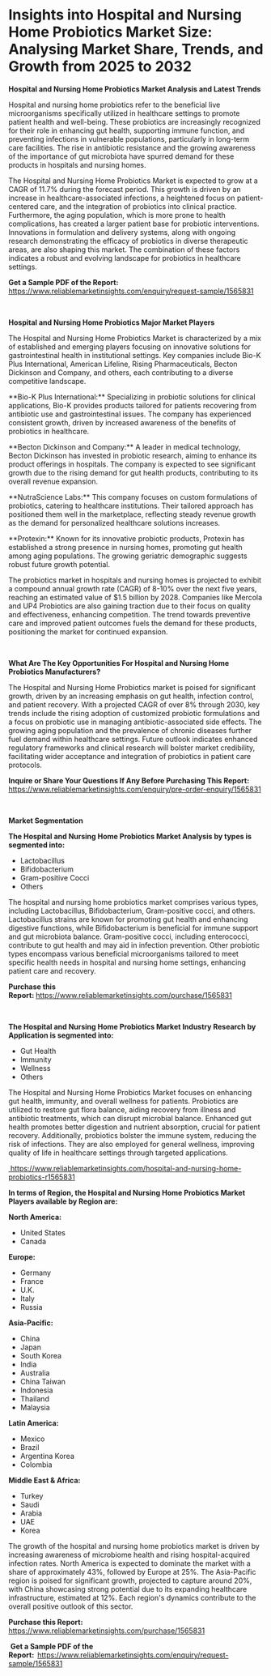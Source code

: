 <p><h1>Insights into Hospital and Nursing Home Probiotics Market Size: Analysing Market Share, Trends, and Growth from 2025 to 2032</h1></p><p><strong>Hospital and Nursing Home Probiotics Market Analysis and Latest Trends</strong></p>
<p><p>Hospital and nursing home probiotics refer to the beneficial live microorganisms specifically utilized in healthcare settings to promote patient health and well-being. These probiotics are increasingly recognized for their role in enhancing gut health, supporting immune function, and preventing infections in vulnerable populations, particularly in long-term care facilities. The rise in antibiotic resistance and the growing awareness of the importance of gut microbiota have spurred demand for these products in hospitals and nursing homes.</p><p>The Hospital and Nursing Home Probiotics Market is expected to grow at a CAGR of 11.7% during the forecast period. This growth is driven by an increase in healthcare-associated infections, a heightened focus on patient-centered care, and the integration of probiotics into clinical practice. Furthermore, the aging population, which is more prone to health complications, has created a larger patient base for probiotic interventions. Innovations in formulation and delivery systems, along with ongoing research demonstrating the efficacy of probiotics in diverse therapeutic areas, are also shaping this market. The combination of these factors indicates a robust and evolving landscape for probiotics in healthcare settings.</p></p>
<p><strong>Get a Sample PDF of the Report:&nbsp;</strong> <a href="https://www.reliablemarketinsights.com/enquiry/request-sample/1565831?utm_campaign=2246&utm_medium=2&utm_source=Github&utm_content=ia&utm_term=19042025&utm_id=hospital-and-nursing-home-probiotics">https://www.reliablemarketinsights.com/enquiry/request-sample/1565831</a></p>
<p>&nbsp;</p>
<p><strong>Hospital and Nursing Home Probiotics Major Market Players</strong></p>
<p><p>The Hospital and Nursing Home Probiotics Market is characterized by a mix of established and emerging players focusing on innovative solutions for gastrointestinal health in institutional settings. Key companies include Bio-K Plus International, American Lifeline, Rising Pharmaceuticals, Becton Dickinson and Company, and others, each contributing to a diverse competitive landscape.</p><p>**Bio-K Plus International:** Specializing in probiotic solutions for clinical applications, Bio-K provides products tailored for patients recovering from antibiotic use and gastrointestinal issues. The company has experienced consistent growth, driven by increased awareness of the benefits of probiotics in healthcare.</p><p>**Becton Dickinson and Company:** A leader in medical technology, Becton Dickinson has invested in probiotic research, aiming to enhance its product offerings in hospitals. The company is expected to see significant growth due to the rising demand for gut health products, contributing to its overall revenue expansion.</p><p>**NutraScience Labs:** This company focuses on custom formulations of probiotics, catering to healthcare institutions. Their tailored approach has positioned them well in the marketplace, reflecting steady revenue growth as the demand for personalized healthcare solutions increases.</p><p>**Protexin:** Known for its innovative probiotic products, Protexin has established a strong presence in nursing homes, promoting gut health among aging populations. The growing geriatric demographic suggests robust future growth potential.</p><p>The probiotics market in hospitals and nursing homes is projected to exhibit a compound annual growth rate (CAGR) of 8-10% over the next five years, reaching an estimated value of $1.5 billion by 2028. Companies like Mercola and UP4 Probiotics are also gaining traction due to their focus on quality and effectiveness, enhancing competition. The trend towards preventive care and improved patient outcomes fuels the demand for these products, positioning the market for continued expansion.</p></p>
<p>&nbsp;</p>
<p><strong>What Are The Key Opportunities For Hospital and Nursing Home Probiotics Manufacturers?</strong></p>
<p><p>The Hospital and Nursing Home Probiotics market is poised for significant growth, driven by an increasing emphasis on gut health, infection control, and patient recovery. With a projected CAGR of over 8% through 2030, key trends include the rising adoption of customized probiotic formulations and a focus on probiotic use in managing antibiotic-associated side effects. The growing aging population and the prevalence of chronic diseases further fuel demand within healthcare settings. Future outlook indicates enhanced regulatory frameworks and clinical research will bolster market credibility, facilitating wider acceptance and integration of probiotics in patient care protocols.</p></p>
<p><strong>Inquire or Share Your Questions If Any Before Purchasing This Report:</strong> <a href="https://www.reliablemarketinsights.com/enquiry/pre-order-enquiry/1565831?utm_campaign=2246&utm_medium=2&utm_source=Github&utm_content=ia&utm_term=19042025&utm_id=hospital-and-nursing-home-probiotics">https://www.reliablemarketinsights.com/enquiry/pre-order-enquiry/1565831</a></p>
<p>&nbsp;</p>
<p><strong>Market Segmentation</strong></p>
<p><strong>The Hospital and Nursing Home Probiotics Market Analysis by types is segmented into:</strong></p>
<p><ul><li>Lactobacillus</li><li>Bifidobacterium</li><li>Gram-positive Cocci</li><li>Others</li></ul></p>
<p><p>The hospital and nursing home probiotics market comprises various types, including Lactobacillus, Bifidobacterium, Gram-positive cocci, and others. Lactobacillus strains are known for promoting gut health and enhancing digestive functions, while Bifidobacterium is beneficial for immune support and gut microbiota balance. Gram-positive cocci, including enterococci, contribute to gut health and may aid in infection prevention. Other probiotic types encompass various beneficial microorganisms tailored to meet specific health needs in hospital and nursing home settings, enhancing patient care and recovery.</p></p>
<p><strong>Purchase this Report:&nbsp;</strong><a href="https://www.reliablemarketinsights.com/purchase/1565831?utm_campaign=2246&utm_medium=2&utm_source=Github&utm_content=ia&utm_term=19042025&utm_id=hospital-and-nursing-home-probiotics">https://www.reliablemarketinsights.com/purchase/1565831</a></p>
<p>&nbsp;</p>
<p><strong>The Hospital and Nursing Home Probiotics Market Industry Research by Application is segmented into:</strong></p>
<p><ul><li>Gut Health</li><li>Immunity</li><li>Wellness</li><li>Others</li></ul></p>
<p><p>The Hospital and Nursing Home Probiotics Market focuses on enhancing gut health, immunity, and overall wellness for patients. Probiotics are utilized to restore gut flora balance, aiding recovery from illness and antibiotic treatments, which can disrupt microbial balance. Enhanced gut health promotes better digestion and nutrient absorption, crucial for patient recovery. Additionally, probiotics bolster the immune system, reducing the risk of infections. They are also employed for general wellness, improving quality of life in healthcare settings through targeted applications.</p></p>
<p><a href="https://www.reliablemarketinsights.com/hospital-and-nursing-home-probiotics-r1565831?utm_campaign=2246&utm_medium=2&utm_source=Github&utm_content=ia&utm_term=19042025&utm_id=hospital-and-nursing-home-probiotics">&nbsp;https://www.reliablemarketinsights.com/hospital-and-nursing-home-probiotics-r1565831</a></p>
<p><strong>In terms of Region, the Hospital and Nursing Home Probiotics Market Players available by Region are:</strong></p>
<p>
    <p> <strong> North America: </strong>
        <ul>
            <li>United States</li>
            <li>Canada</li>
        </ul>
        </p> 
    <p> <strong> Europe: </strong>
        <ul>
            <li>Germany</li>
            <li>France</li>
            <li>U.K.</li>
            <li>Italy</li>
            <li>Russia</li>
        </ul>
        </p> 
    <p> <strong> Asia-Pacific: </strong>
        <ul>
            <li>China</li>
            <li>Japan</li>
            <li>South Korea</li>
            <li>India</li>
            <li>Australia</li>
            <li>China Taiwan</li>
            <li>Indonesia</li>
            <li>Thailand</li>
            <li>Malaysia</li>
        </ul>
        </p> 
    <p> <strong> Latin America: </strong>
        <ul>
            <li>Mexico</li>
            <li>Brazil</li>
            <li>Argentina Korea</li>
            <li>Colombia</li>
        </ul>
        </p> 
    <p> <strong> Middle East & Africa: </strong>
        <ul>
            <li>Turkey</li>
            <li>Saudi</li>
            <li>Arabia</li>
            <li>UAE</li>
            <li>Korea</li>
        </ul>
    </p>
    </p>
<p><p>The growth of the hospital and nursing home probiotics market is driven by increasing awareness of microbiome health and rising hospital-acquired infection rates. North America is expected to dominate the market with a share of approximately 43%, followed by Europe at 25%. The Asia-Pacific region is poised for significant growth, projected to capture around 20%, with China showcasing strong potential due to its expanding healthcare infrastructure, estimated at 12%. Each region's dynamics contribute to the overall positive outlook of this sector.</p></p>
<p><strong>Purchase this Report: </strong><a href="https://www.reliablemarketinsights.com/purchase/1565831?utm_campaign=2246&utm_medium=2&utm_source=Github&utm_content=ia&utm_term=19042025&utm_id=hospital-and-nursing-home-probiotics">https://www.reliablemarketinsights.com/purchase/1565831</a></p>
<p>&nbsp;<strong>Get a Sample PDF of the Report:&nbsp;&nbsp;</strong><a href="https://www.reliablemarketinsights.com/enquiry/request-sample/1565831?utm_campaign=2246&utm_medium=2&utm_source=Github&utm_content=ia&utm_term=19042025&utm_id=hospital-and-nursing-home-probiotics">https://www.reliablemarketinsights.com/enquiry/request-sample/1565831</a></p>
<p><strong></strong></p>
<p><p></p><p></p><p></p></p>
